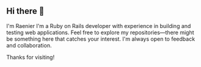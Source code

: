 ## Hi there 👋

I'm Raenier
I'm a Ruby on Rails developer with experience in building and testing web applications. Feel free to explore my repositories—there might be something here that catches your interest. I'm always open to feedback and collaboration.

Thanks for visiting!
